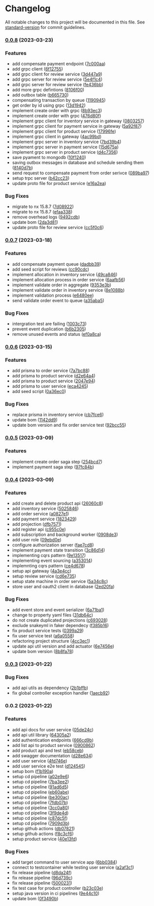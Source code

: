# Changelog

All notable changes to this project will be documented in this file. See [standard-version](https://github.com/conventional-changelog/standard-version) for commit guidelines.

### [0.0.8](https://github.com/kkhanhluu/e-shop/compare/@api-lib/v0.0.7...@api-lib/v0.0.8) (2023-03-23)


### Features

* add compensate payment endpoint ([7c000aa](https://github.com/kkhanhluu/e-shop/commit/7c000aad9d2a4a5ec7ee82d4de519965c58ab357))
* add grpc client ([6f12755](https://github.com/kkhanhluu/e-shop/commit/6f12755048b622d955838b58c991fbc870c535fc))
* add grpc client for review service ([3d447a9](https://github.com/kkhanhluu/e-shop/commit/3d447a94638685e8babf79ef5dc23cbc0d3f30fb))
* add grpc server for review service ([5e4f1c4](https://github.com/kkhanhluu/e-shop/commit/5e4f1c4ad64d2e014679eab2c8e85504a12ef37a))
* add grpc server for review service ([fe436bb](https://github.com/kkhanhluu/e-shop/commit/fe436bbc96ddcb4c58165cc5e326d81fdfa7af3d))
* add more grpc defintions ([8106f00](https://github.com/kkhanhluu/e-shop/commit/8106f001ab691596ce36d2db61f01215042c9ccc))
* add outbox table ([b665730](https://github.com/kkhanhluu/e-shop/commit/b6657307d048e92d72905e026145f1e35977007e))
* compensating transaction by queue ([1190945](https://github.com/kkhanhluu/e-shop/commit/1190945653c3898f3e516ebd8aa33a730cbb51f5))
* get order by id using grpc ([13d1942](https://github.com/kkhanhluu/e-shop/commit/13d19420bc6d6bba04d863e14d13d18f14aea2ef))
* implement create order with grpc ([8b93ec3](https://github.com/kkhanhluu/e-shop/commit/8b93ec39b3db571df3bb95fb5a99902ae6c2e897))
* implement create order with grpc ([476d80f](https://github.com/kkhanhluu/e-shop/commit/476d80fa6a92607e1760d128950bc284639bd753))
* implement grpc client for inventory service in gateway ([0803257](https://github.com/kkhanhluu/e-shop/commit/0803257c92b7f80fd4f1b1610578cdb413f01dfa))
* implement grpc client for payment service in gateway ([5a92f87](https://github.com/kkhanhluu/e-shop/commit/5a92f871cb9b5c54a49d97abc15dc26e737e5915))
* implement grpc client for product service ([17996fe](https://github.com/kkhanhluu/e-shop/commit/17996fea575e17b210c96e19d69a79cb48fe1b90))
* implement grpc client in gateway ([4ac99bd](https://github.com/kkhanhluu/e-shop/commit/4ac99bd55443b826203a7f2c993c6da9d931d10a))
* implement grpc server in inventory service ([7bd39b4](https://github.com/kkhanhluu/e-shop/commit/7bd39b433f570750fce85afe232dc7df67315860))
* implement grpc server in payment service ([15d675a](https://github.com/kkhanhluu/e-shop/commit/15d675a9c80d62c895a7e7b4f5d219611ae35a8d))
* implement grpc server in product service ([d4c7356](https://github.com/kkhanhluu/e-shop/commit/d4c73568c3576a84197ea29b7f0e47b9f3b56979))
* save pyament to mongodb ([10f1240](https://github.com/kkhanhluu/e-shop/commit/10f1240e1919f68cda1158d81f5a52e938a28aae))
* saving outbox messages in database and schedule sending them ([8140d7b](https://github.com/kkhanhluu/e-shop/commit/8140d7bdd8dad59d2bc390b72380146295762668))
* send request to compensate payment from order serivce ([089ba97](https://github.com/kkhanhluu/e-shop/commit/089ba975b8f6fa201b543a77471b75eee35b659d))
* setup trpc server ([b42cc23](https://github.com/kkhanhluu/e-shop/commit/b42cc2307d8619d57e192db29a74dfe925cb3869))
* update proto file for product service ([e16a2ea](https://github.com/kkhanhluu/e-shop/commit/e16a2ea7f910f569a15870348de27a256d6402a4))


### Bug Fixes

* migrate to nx 15.8.7 ([7d08922](https://github.com/kkhanhluu/e-shop/commit/7d089228c4e9f830d34f87e03bb927644cea416a))
* migrate to nx 15.8.7 ([efaa338](https://github.com/kkhanhluu/e-shop/commit/efaa338cf6fb8a4a2da6d3533e07b61ae946523d))
* remove overhead logs ([9492cdb](https://github.com/kkhanhluu/e-shop/commit/9492cdb95698929b491687e493e7ef5437bacb1c))
* update bom ([2da3d81](https://github.com/kkhanhluu/e-shop/commit/2da3d818bb835cdf66f519f54389f9a2a8f1afa6))
* update proto file for review service ([cc5f0c6](https://github.com/kkhanhluu/e-shop/commit/cc5f0c6f2b3f005879a04ffe240c0e59dbc1d63f))

### [0.0.7](https://github.com/kkhanhluu/e-shop/compare/@api-lib/v0.0.6...@api-lib/v0.0.7) (2023-03-18)


### Features

* add compensate payment queue ([dadbb39](https://github.com/kkhanhluu/e-shop/commit/dadbb398df494ad449da0803d860c461dce98714))
* add seed script for reviews ([cc90cdc](https://github.com/kkhanhluu/e-shop/commit/cc90cdce0933a3b54c552a89fc994e8148bb6c49))
* implement allocation in inventory service ([49ca846](https://github.com/kkhanhluu/e-shop/commit/49ca846b7e467ad560936ca4a4aaafc3a51d6bf1))
* implement allocation process in order service ([6aafb56](https://github.com/kkhanhluu/e-shop/commit/6aafb56f4da1a3ee9ae05bd72eb15adbc56f74d8))
* implement validate order in aggregate ([9353e3b](https://github.com/kkhanhluu/e-shop/commit/9353e3b0b7fd7d246595cd4a7a9122093a1fb1d8))
* implement validate order in inventory service ([8e1088b](https://github.com/kkhanhluu/e-shop/commit/8e1088bfb19b595e2965a5c911241ceab80685cf))
* implement validation process ([e6480ee](https://github.com/kkhanhluu/e-shop/commit/e6480ee85022f8e0f8a38857b154445d0b7d8ec6))
* send validate order event to queue ([a35aba5](https://github.com/kkhanhluu/e-shop/commit/a35aba5d2baa72327b5d50f742d4fad74a71432e))


### Bug Fixes

* intergration test are failing ([1003c73](https://github.com/kkhanhluu/e-shop/commit/1003c731d2efb3aa853e2b49a9819fafa48452b9))
* prevent event duplication ([b6b2305](https://github.com/kkhanhluu/e-shop/commit/b6b2305b6551cc20895232e704529c3b5b0db70c))
* remove unused events and status ([ef0a8ca](https://github.com/kkhanhluu/e-shop/commit/ef0a8ca4f5a06c5952926b939b83941aa86e1ee9))

### [0.0.6](https://github.com/kkhanhluu/e-shop/compare/@api-lib/v0.0.5...@api-lib/v0.0.6) (2023-03-15)


### Features

* add prisma to order service ([7a7bc88](https://github.com/kkhanhluu/e-shop/commit/7a7bc880377199bf885378fb29f5abfdd1c46922))
* add prisma to product service ([d2e64a4](https://github.com/kkhanhluu/e-shop/commit/d2e64a465c57e93ba0bca8911ffdc1cbd186599e))
* add prisma to product service ([2047e94](https://github.com/kkhanhluu/e-shop/commit/2047e94357a45280f7d5b502149b3fa9df0bed27))
* add prisma to user service ([eca4245](https://github.com/kkhanhluu/e-shop/commit/eca4245be3f311dbac0884227eb765d866418ba6))
* add seed script ([0a36ec0](https://github.com/kkhanhluu/e-shop/commit/0a36ec0e07b2b9f8cd88eb8948a9c4c711cec638))


### Bug Fixes

* replace prisma in inventory service ([cb7fce6](https://github.com/kkhanhluu/e-shop/commit/cb7fce666dd0105b59bfa546ba2e8b63f76c2ddb))
* update bom ([1142dd9](https://github.com/kkhanhluu/e-shop/commit/1142dd91d4d24274567587c0a25aba2243bd6e45))
* update bom version and fix order service test ([92bcc55](https://github.com/kkhanhluu/e-shop/commit/92bcc55482c309a7c9a2a959b974e43386412776))

### [0.0.5](https://github.com/kkhanhluu/e-shop/compare/@api-lib/v0.0.4...@api-lib/v0.0.5) (2023-03-09)


### Features

* implement create order saga step ([254bcd7](https://github.com/kkhanhluu/e-shop/commit/254bcd7668752d0ed87b23e75453bdc87c0fbbf3))
* implement payment saga step ([97fc84b](https://github.com/kkhanhluu/e-shop/commit/97fc84bd32fc803d28c7e4e0eef76a1939b0365d))

### [0.0.4](https://github.com/kkhanhluu/e-shop/compare/@api-lib/v0.0.3...@api-lib/v0.0.4) (2023-03-09)


### Features

* add create and delete product api ([26060c8](https://github.com/kkhanhluu/e-shop/commit/26060c8d45aac8ea4649df7aba52062c6c16fa6a))
* add inventory service ([5025846](https://github.com/kkhanhluu/e-shop/commit/5025846136533644d36e961cfe142c99ee762bbb))
* add order service ([a0827e1](https://github.com/kkhanhluu/e-shop/commit/a0827e1f094bbc3179b138f74cf4c23abf8ab675))
* add payment service ([1823429](https://github.com/kkhanhluu/e-shop/commit/18234290edc2c4e8d98fcfbb6b4325855257b3c4))
* add projection ([dfb7571](https://github.com/kkhanhluu/e-shop/commit/dfb75716b849b28468b32faeb5e1a80d0f9833a9))
* add register api ([c955c0e](https://github.com/kkhanhluu/e-shop/commit/c955c0ef4766149762d1d885666a677921d3c88d))
* add subscription and background worker ([0908de3](https://github.com/kkhanhluu/e-shop/commit/0908de3768664bf38786d6a7ff4d2128c899756e))
* add user role ([09ebd0e](https://github.com/kkhanhluu/e-shop/commit/09ebd0ebf78517fb76293ffd996bb7714d709777))
* configure authorization server ([fae7cd8](https://github.com/kkhanhluu/e-shop/commit/fae7cd82ded259ef473ad578930520efaf06416d))
* implement payment state transition ([3c86d14](https://github.com/kkhanhluu/e-shop/commit/3c86d1441eb043aaefe0ed0845f0fc2ed3033e3d))
* implementing cqrs pattern ([9e13517](https://github.com/kkhanhluu/e-shop/commit/9e135176cb07cf4dd53367196d5daa5136e19909))
* implementing event sourcing ([a353014](https://github.com/kkhanhluu/e-shop/commit/a35301449939c09f62fad0648febd718dcbb053e))
* implemnting cqrs pattern ([ce4d678](https://github.com/kkhanhluu/e-shop/commit/ce4d678957e7cf895490c3e162d9ebee339dfed8))
* setup api gateway ([4a3e4cc](https://github.com/kkhanhluu/e-shop/commit/4a3e4ccca4c710efd9597d0e035cf541049e82f7))
* setup review service ([cd6e735](https://github.com/kkhanhluu/e-shop/commit/cd6e735999d6001c42cad3f5e5ff4bd54606a7a3))
* setup state machine in order service ([5a34c8c](https://github.com/kkhanhluu/e-shop/commit/5a34c8c565436ef6bf2aa9f5a79304f9563eacdd))
* store user and oauth2 client in database ([2ed20fa](https://github.com/kkhanhluu/e-shop/commit/2ed20fab6f59215020a5bd0404e48f4d09b30999))


### Bug Fixes

* add event store and event serializer ([6a71ba1](https://github.com/kkhanhluu/e-shop/commit/6a71ba1e305d42fdbf64b1ff903b6ebc28e63ff7))
* change to property yaml files ([31db64c](https://github.com/kkhanhluu/e-shop/commit/31db64c34c9501220ecd87df786d2e2eba25b651))
* do not create duplicated projections ([c693028](https://github.com/kkhanhluu/e-shop/commit/c693028abf810bdc6d77e452ba4fc12bf2d4ddc9))
* exclude snakeyml in faker dependecy ([f385b16](https://github.com/kkhanhluu/e-shop/commit/f385b16c8c2f01cc0e0304d1945588e1da9aa48c))
* fix product service tests ([0399a29](https://github.com/kkhanhluu/e-shop/commit/0399a299413613f75672dcf02ed0a747de974616))
* fix user service test ([a6a0558](https://github.com/kkhanhluu/e-shop/commit/a6a0558b95864cc06d438cb46388b8743602807b))
* refactoring project structure ([4cc3ec1](https://github.com/kkhanhluu/e-shop/commit/4cc3ec1dfa35f68b7e4e164df46c0adff7cab239))
* update api util version and add actuator ([6e7456e](https://github.com/kkhanhluu/e-shop/commit/6e7456e2420d88f03fef55dfb86f9a74caa894fa))
* update bom version ([8b8fa78](https://github.com/kkhanhluu/e-shop/commit/8b8fa7872904f5160e1de95fb0c3731aa94e7a0a))

### [0.0.3](https://github.com/kkhanhluu/e-shop/compare/@api-lib/v0.0.2...@api-lib/v0.0.3) (2023-01-22)


### Bug Fixes

* add api utils as dependency ([2b1bffb](https://github.com/kkhanhluu/e-shop/commit/2b1bffb788dde3aa92c65743018ee5e35b30e9a0))
* fix global controller exception handler ([1aecb92](https://github.com/kkhanhluu/e-shop/commit/1aecb92c0404299e977f3cf0a3268d23275037f8))

### 0.0.2 (2023-01-22)


### Features

* add api docs for user service ([05de24c](https://github.com/kkhanhluu/e-shop/commit/05de24c223e0e245c3f42b4b875777b8726d6503))
* add api util library ([64305a2](https://github.com/kkhanhluu/e-shop/commit/64305a2bc1362c44d1c1b6f357f893fd28785d73))
* add authentication endpoints ([666cd9b](https://github.com/kkhanhluu/e-shop/commit/666cd9b105c31adf00521c8407ccea4b296c8e54))
* add list api to product service ([0900862](https://github.com/kkhanhluu/e-shop/commit/0900862ee397ddd90e65f574560f35de83adf748))
* add product api and test ([eb58ceb](https://github.com/kkhanhluu/e-shop/commit/eb58ceb056775820076c4432327a4330a1b3b714))
* add swagger documentation ([d28e634](https://github.com/kkhanhluu/e-shop/commit/d28e6342bdbb3c96023cc7621d68e6f032aa7e25))
* add user service ([4fd746e](https://github.com/kkhanhluu/e-shop/commit/4fd746e007eb6c23fa5a2694b529b3ab23564cda))
* add user service e2e test ([d124545](https://github.com/kkhanhluu/e-shop/commit/d124545d3aeb5199aee36a039f5c7df931bf6f5b))
* setup bom ([f1b190a](https://github.com/kkhanhluu/e-shop/commit/f1b190a4d9c38b6b5a9131c235c76ac73cd37874))
* setup cd pipeline ([a02e9e6](https://github.com/kkhanhluu/e-shop/commit/a02e9e6ba6cf10915c533efad2caa93eb328e27c))
* setup cd pipeline ([7ba3ee2](https://github.com/kkhanhluu/e-shop/commit/7ba3ee2715d79b1d4c8616c005d8426ad422ff25))
* setup cd pipeline ([91ad6d5](https://github.com/kkhanhluu/e-shop/commit/91ad6d5730af1223c670a2328f20862c53613f00))
* setup cd pipeline ([eb60abe](https://github.com/kkhanhluu/e-shop/commit/eb60abe86352361dc1bb9ddcefd212a56e495a85))
* setup cd pipeline ([be300ac](https://github.com/kkhanhluu/e-shop/commit/be300acb7f555fbcd428cea7dffcf0deeeda9ec9))
* setup cd pipeline ([7fdb07b](https://github.com/kkhanhluu/e-shop/commit/7fdb07b7c665fbc16b4601e550b8f272ca31a956))
* setup cd pipeline ([3cc0a80](https://github.com/kkhanhluu/e-shop/commit/3cc0a8089c0b78213d29b62223ad26e71c317192))
* setup cd pipeline ([3f9de4d](https://github.com/kkhanhluu/e-shop/commit/3f9de4dde365df9dd08ed053916a3b58f9d78163))
* setup cd pipeline ([c87dc5f](https://github.com/kkhanhluu/e-shop/commit/c87dc5fb24b9697a9dd2aa9acfc79e452e15f11f))
* setup cd pipeline ([7909d3b](https://github.com/kkhanhluu/e-shop/commit/7909d3b965def129e5203f32d453b653cf294ca8))
* setup github actions ([db07821](https://github.com/kkhanhluu/e-shop/commit/db07821d359ee0fcfd692660d6a7509773a7515f))
* setup github actions ([f8c3cf6](https://github.com/kkhanhluu/e-shop/commit/f8c3cf64669ed1df3e6d0f03fc6c4a210ca88b27))
* setup product service ([40e13fd](https://github.com/kkhanhluu/e-shop/commit/40e13fdf6c94369f5770fbf6c28d210338a27962))


### Bug Fixes

* add target command to user service app ([6bb0384](https://github.com/kkhanhluu/e-shop/commit/6bb0384e1985416244da383370836426b14e3d55))
* connect to testcontainer while testing user service ([a2af3c1](https://github.com/kkhanhluu/e-shop/commit/a2af3c1631a790d607de3ad94fca3d8ae1542647))
* fix release pipeline ([d8da24f](https://github.com/kkhanhluu/e-shop/commit/d8da24f385402782037e15923d15c86681880a1c))
* fix release pipeline ([96d739c](https://github.com/kkhanhluu/e-shop/commit/96d739ca99cf841899376a2eca5b1cac020fee51))
* fix release pipeline ([5000231](https://github.com/kkhanhluu/e-shop/commit/50002317b0f39d80c188b539e0424ad6bd02e924))
* fix test case for product controller ([b23c03e](https://github.com/kkhanhluu/e-shop/commit/b23c03eecf2e77d2330605a6ad6a00d3f3d3af52))
* setup java version in ci pipelines ([9e44c10](https://github.com/kkhanhluu/e-shop/commit/9e44c10d6caa871f06ba4861fc77fe8388825d7c))
* update bom ([0f3490b](https://github.com/kkhanhluu/e-shop/commit/0f3490b69a632c1810b51cea193ab1f9d2b9bda8))
